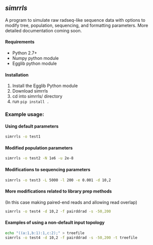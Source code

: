 ## _simrrls_

A program to simulate raw radseq-like sequence data with options to modify tree, population, sequencing, and formatting parameters. More detailed documentation coming soon. 

#### Requirements
+ Python 2.7+
+ Numpy python module
+ Egglib python module

#### Installation
1. Install the Egglib Python module  
2. Download simrrls  
3. cd into simrrls/ directory  
4. run `pip install .`   

### Example usage: 

#### Using default parameters
```bash
simrrls -o test1
```

#### Modified population parameters
```bash
simrrls -o test2 -N 1e6 -u 2e-8 
```

#### Modifications to sequencing parameters
```bash
simrrls -o test3 -L 5000 -l 200 -e 0.001 -d 10,2 
```

#### More modifications related to library prep methods  
(In this case making paired-end reads and allowing read overlap)
```bash
simrrls -o test4 -d 10,2 -f pairddrad -s -50,200 
```

#### Examples of using a non-default input topology
```bash
echo "((a:1,b:1):1,c:2);" > treefile  
simrrls -o test4 -d 10,2 -f pairddrad -s -50,200 -t treefile
```